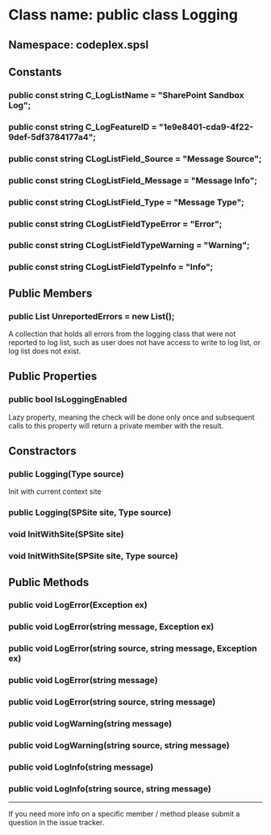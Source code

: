 # Class name: public class Logging

## Namespace: codeplex.spsl

## Constants

### public const string C_LogListName = "SharePoint Sandbox Log";
### public const string C_LogFeatureID = "1e9e8401-cda9-4f22-9def-5df3784177a4";
### public const string CLogListField_Source = "Message Source";
### public const string CLogListField_Message = "Message Info";
### public const string CLogListField_Type = "Message Type";
### public const string CLogListFieldTypeError = "Error";
### public const string CLogListFieldTypeWarning = "Warning";
### public const string CLogListFieldTypeInfo = "Info";

## Public Members
### public List<string> UnreportedErrors = new List<string>();

A collection that holds all errors from the logging class that were not reported to log list, such as user does not have access to write to log list, or log list does not exist.

## Public Properties
### public bool IsLoggingEnabled

Lazy property, meaning the check will be done only once and subsequent calls to this property will return a private member with the result.

## Constractors
### public Logging(Type source)

Init with current context site
### public Logging(SPSite site, Type source)
### void InitWithSite(SPSite site)
### void InitWithSite(SPSite site, Type source)

## Public Methods
### public void LogError(Exception ex)
### public void LogError(string message, Exception ex)
### public void LogError(string source, string message, Exception ex)
### public void LogError(string message)
### public void LogError(string source, string message)
### public void LogWarning(string message)
### public void LogWarning(string source, string message)
### public void LogInfo(string message)
### public void LogInfo(string source, string message)

---
If you need more info on a specific member / method please submit a question in the issue tracker.
